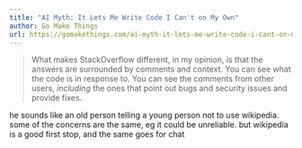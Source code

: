 ```yaml
---
title: "AI Myth: It Lets Me Write Code I Can't on My Own"
author: Go Make Things
url: https://gomakethings.com/ai-myth-it-lets-me-write-code-i-cant-on-my-own/
---
```


> What makes StackOverflow different, in my opinion, is that the answers are surrounded by comments and context. You can see what the code is in response to. You can see the comments from other users, *including* the ones that point out bugs and security issues and provide fixes.

he sounds like an old person telling a young person not to use wikipedia. some of the concerns are the same, eg it could be unreliable. but wikipedia is a good first stop, and the same goes for chat



